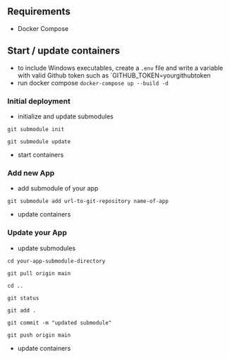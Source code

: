 ## Requirements
- Docker Compose

## Start / update containers
- to include Windows executables, create a `.env` file and write a variable with valid Github token such as `GITHUB_TOKEN=yourgithubtoken
- run docker compose `docker-compose up --build -d`

### Initial deployment
- initialize and update submodules

`git submodule init`

`git submodule update`

- start containers

### Add new App
- add submodule of your app

`git submodule add url-to-git-repository name-of-app`

- update containers

### Update your App

- update submodules

`cd your-app-submodule-directory`

`git pull origin main`

`cd ..`

`git status`

`git add .`

`git commit -m "updated submodule"`

`git push origin main`

- update containers